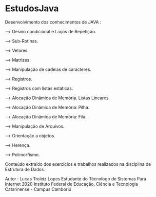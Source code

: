 # EstudosJava
Desenvolvimento dos conhecimentos de JAVA :


--> Desvio condicional e Laços de Repetição.

--> Sub-Rotinas.

--> Vetores.

--> Matrizes.

--> Manipulação de cadeias de caracteres.

--> Registros.

--> Registros com listas estáticas.

--> Alocação Dinâmica de Memória. Listas Lineares.

--> Alocação Dinâmica de Memória: Pilha.

--> Alocação Dinâmica de Memória: Fila.

--> Manipulação de Arquivos.

--> Orientação a objetos.

--> Herença.

--> Polimorfismo.



Conteúdo extraído dos exercicios e trabalhos realizados na disciplina de Estrutura de Dados. 

Autor : Lucas Troleiz Lopes
Estudante do Técnologo de Sistemas Para Internet 2020
Instituto Federal de Educação, Ciência e Tecnologia Catarinense - Campus Camboriú
